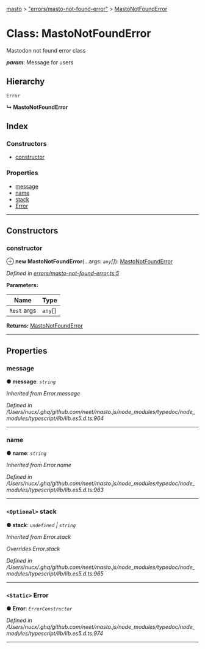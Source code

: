 [masto](../README.md) > ["errors/masto-not-found-error"](../modules/_errors_masto_not_found_error_.md) > [MastoNotFoundError](../classes/_errors_masto_not_found_error_.mastonotfounderror.md)

# Class: MastoNotFoundError

Mastodon not found error class

*__param__*: Message for users

## Hierarchy

 `Error`

**↳ MastoNotFoundError**

## Index

### Constructors

* [constructor](_errors_masto_not_found_error_.mastonotfounderror.md#constructor)

### Properties

* [message](_errors_masto_not_found_error_.mastonotfounderror.md#message)
* [name](_errors_masto_not_found_error_.mastonotfounderror.md#name)
* [stack](_errors_masto_not_found_error_.mastonotfounderror.md#stack)
* [Error](_errors_masto_not_found_error_.mastonotfounderror.md#error)

---

## Constructors

<a id="constructor"></a>

###  constructor

⊕ **new MastoNotFoundError**(...args: *`any`[]*): [MastoNotFoundError](_errors_masto_not_found_error_.mastonotfounderror.md)

*Defined in [errors/masto-not-found-error.ts:5](https://github.com/neet/masto.js/blob/a11943e/src/errors/masto-not-found-error.ts#L5)*

**Parameters:**

| Name | Type |
| ------ | ------ |
| `Rest` args | `any`[] |

**Returns:** [MastoNotFoundError](_errors_masto_not_found_error_.mastonotfounderror.md)

___

## Properties

<a id="message"></a>

###  message

**● message**: *`string`*

*Inherited from Error.message*

*Defined in /Users/nucx/.ghq/github.com/neet/masto.js/node_modules/typedoc/node_modules/typescript/lib/lib.es5.d.ts:964*

___
<a id="name"></a>

###  name

**● name**: *`string`*

*Inherited from Error.name*

*Defined in /Users/nucx/.ghq/github.com/neet/masto.js/node_modules/typedoc/node_modules/typescript/lib/lib.es5.d.ts:963*

___
<a id="stack"></a>

### `<Optional>` stack

**● stack**: *`undefined` \| `string`*

*Inherited from Error.stack*

*Overrides Error.stack*

*Defined in /Users/nucx/.ghq/github.com/neet/masto.js/node_modules/typedoc/node_modules/typescript/lib/lib.es5.d.ts:965*

___
<a id="error"></a>

### `<Static>` Error

**● Error**: *`ErrorConstructor`*

*Defined in /Users/nucx/.ghq/github.com/neet/masto.js/node_modules/typedoc/node_modules/typescript/lib/lib.es5.d.ts:974*

___

